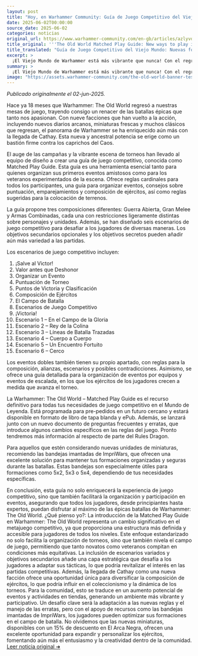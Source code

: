 ```yaml
---
layout: post
title: "Hoy, en Warhammer Community: Guía de Juego Competitivo del Viejo Mundo: Nuevas formas de jugar en el Mundo de Leyenda - Comunidad Warhammer"
date: 2025-06-02T00:00:00
source_date: 2025-06-02
categories: noticias
original_url: https://www.warhammer-community.com/en-gb/articles/azlyvdkm/the-old-world-matched-play-guide-new-ways-to-play-in-the-world-of-legend/
title_original: '''The Old World Matched Play Guide: New ways to play in the World of Legend - Warhammer Community'''
title_translated: "Guía de Juego Competitivo del Viejo Mundo: Nuevas formas de jugar en el Mundo de Leyenda - Comunidad Warhammer"
excerpt: >
  ¡El Viejo Mundo de Warhammer está más vibrante que nunca! Con el regreso de nueve facciones y la llegada de Cathay, las batallas épicas contra el Caos se intensifican. La nueva Guía de Juego Competitivo es el recurso definitivo para organizar y participar en eventos, ofreciendo reglas esenciales, consejos sobre puntuación y composición de ejércitos, y emocionantes escenarios de juego. Tanto para novatos como para veteranos, esta guía promete enriquecer la experiencia de juego con objetivos secundarios y secretos, además de eventos en equipo y de escalada. Prepárate para sumergirte en el Mundo de Leyenda con este lanzamiento imprescindible.
summary: >
  ¡El Viejo Mundo de Warhammer está más vibrante que nunca! Con el regreso de nueve facciones y la llegada de Cathay, las batallas épicas contra el Caos se intensifican. La nueva Guía de Juego Competitivo es el recurso definitivo para organizar y participar en eventos, ofreciendo reglas esenciales, consejos sobre puntuación y composición de ejércitos, y emocionantes escenarios de juego. Tanto para novatos como para veteranos, esta guía promete enriquecer la experiencia de juego con objetivos secundarios y secretos, además de eventos en equipo y de escalada. Prepárate para sumergirte en el Mundo de Leyenda con este lanzamiento imprescindible.
image: "https://assets.warhammer-community.com/the-old-world-banner-test.jpg"
---
```


*Publicado originalmente el 02-jun-2025.*

Hace ya 18 meses que Warhammer: The Old World regresó a nuestras mesas de juego, trayendo consigo un renacer de las batallas épicas que tanto nos apasionan. Con nueve facciones que han vuelto a la acción, incluyendo nuevos diarios arcanos, miniaturas frescas y muchos clásicos que regresan, el panorama de Warhammer se ha enriquecido aún más con la llegada de Cathay. Esta nueva y ancestral potencia se erige como un bastión firme contra los caprichos del Caos.

El auge de las campañas y la vibrante escena de torneos han llevado al equipo de diseño a crear una guía de juego competitivo, conocida como Matched Play Guide. Esta guía es una herramienta esencial tanto para quienes organizan sus primeros eventos amistosos como para los veteranos experimentados de la escena. Ofrece reglas cardinales para todos los participantes, una guía para organizar eventos, consejos sobre puntuación, emparejamientos y composición de ejércitos, así como reglas sugeridas para la colocación de terrenos.

La guía propone tres composiciones diferentes: Guerra Abierta, Gran Melee y Armas Combinadas, cada una con restricciones ligeramente distintas sobre personajes y unidades. Además, se han diseñado seis escenarios de juego competitivo para desafiar a los jugadores de diversas maneras. Los objetivos secundarios opcionales y los objetivos secretos pueden añadir aún más variedad a las partidas.

Los escenarios de juego competitivo incluyen:

1. ¡Salve al Victor!
2. Valor antes que Deshonor
3. Organizar un Evento
4. Puntuación de Torneo
5. Puntos de Victoria y Clasificación
6. Composición de Ejércitos
7. El Campo de Batalla
8. Escenarios de Juego Competitivo
9. ¡Victoria!
10. Escenario 1 – En el Campo de la Gloria
11. Escenario 2 – Rey de la Colina
12. Escenario 3 – Líneas de Batalla Trazadas
13. Escenario 4 – Cuerpo a Cuerpo
14. Escenario 5 – Un Encuentro Fortuito
15. Escenario 6 – Cerco

Los eventos dobles también tienen su propio apartado, con reglas para la composición, alianzas, escenarios y posibles contradicciones. Asimismo, se ofrece una guía detallada para la organización de eventos por equipos y eventos de escalada, en los que los ejércitos de los jugadores crecen a medida que avanza el torneo.

La Warhammer: The Old World – Matched Play Guide es el recurso definitivo para todas tus necesidades de juego competitivo en el Mundo de Leyenda. Está programada para pre-pedidos en un futuro cercano y estará disponible en formato de libro de tapa blanda y ePub. Además, se lanzará junto con un nuevo documento de preguntas frecuentes y erratas, que introduce algunos cambios específicos en las reglas del juego. Pronto tendremos más información al respecto de parte del Rules Dragon.

Para aquellos que estén considerando nuevas unidades de miniaturas, recomiendo las bandejas imantadas de ImpriWars, que ofrecen una excelente solución para mantener tus formaciones organizadas y seguras durante las batallas. Estas bandejas son especialmente útiles para formaciones como 5x2, 5x3 o 5x4, dependiendo de tus necesidades específicas.

En conclusión, esta guía no solo enriquecerá la experiencia de juego competitivo, sino que también facilitará la organización y participación en eventos, asegurando que todos los jugadores, desde principiantes hasta expertos, puedan disfrutar al máximo de las épicas batallas de Warhammer: The Old World.
¿Qué pienso yo?: La introducción de la Matched Play Guide en Warhammer: The Old World representa un cambio significativo en el metajuego competitivo, ya que proporciona una estructura más definida y accesible para jugadores de todos los niveles. Este enfoque estandarizado no solo facilita la organización de torneos, sino que también nivela el campo de juego, permitiendo que tanto novatos como veteranos compitan en condiciones más equitativas. La inclusión de escenarios variados y objetivos secundarios añade una capa estratégica que desafía a los jugadores a adaptar sus tácticas, lo que podría revitalizar el interés en las partidas competitivas. Además, la llegada de Cathay como una nueva facción ofrece una oportunidad única para diversificar la composición de ejércitos, lo que podría influir en el coleccionismo y la dinámica de los torneos. Para la comunidad, esto se traduce en un aumento potencial de eventos y actividades en tiendas, generando un ambiente más vibrante y participativo. Un desafío clave será la adaptación a las nuevas reglas y el manejo de las erratas, pero con el apoyo de recursos como las bandejas imantadas de ImpriWars, los jugadores pueden optimizar sus formaciones en el campo de batalla. No olvidemos que las nuevas miniaturas, disponibles con un 15% de descuento en El Arca Negra, ofrecen una excelente oportunidad para expandir y personalizar los ejércitos, fomentando aún más el entusiasmo y la creatividad dentro de la comunidad.
[Leer noticia original ➜](https://www.warhammer-community.com/en-gb/articles/azlyvdkm/the-old-world-matched-play-guide-new-ways-to-play-in-the-world-of-legend/)
